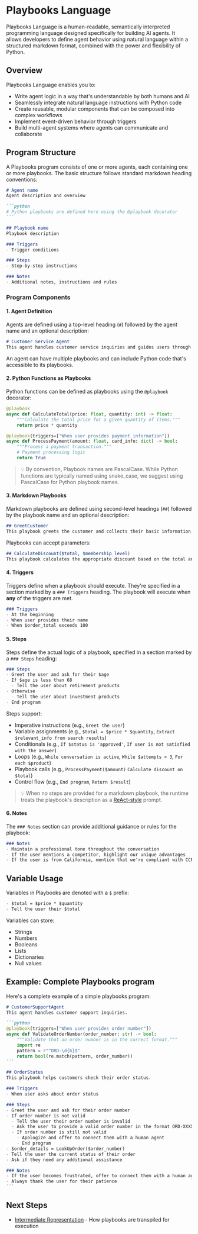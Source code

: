 # Playbooks Language

Playbooks Language is a human-readable, semantically interpreted programming language designed specifically for building AI agents. It allows developers to define agent behavior using natural language within a structured markdown format, combined with the power and flexibility of Python.

## Overview

Playbooks Language enables you to:

- Write agent logic in a way that's understandable by both humans and AI
- Seamlessly integrate natural language instructions with Python code
- Create reusable, modular components that can be composed into complex workflows
- Implement event-driven behavior through triggers
- Build multi-agent systems where agents can communicate and collaborate

## Program Structure

A Playbooks program consists of one or more agents, each containing one or more playbooks. The basic structure follows standard markdown heading conventions:

````markdown
# Agent name
Agent description and overview

```python
# Python playbooks are defined here using the @playbook decorator
```

## Playbook name
Playbook description

### Triggers
- Trigger conditions

### Steps
- Step-by-step instructions

### Notes
- Additional notes, instructions and rules
````

### Program Components

#### 1. Agent Definition

Agents are defined using a top-level heading (`#`) followed by the agent name and an optional description:

```markdown
# Customer Service Agent
This agent handles customer service inquiries and guides users through the support process.
```

An agent can have multiple playbooks and can include Python code that's accessible to its playbooks.

#### 2. Python Functions as Playbooks

Python functions can be defined as playbooks using the `@playbook` decorator:

```python
@playbook
async def CalculateTotal(price: float, quantity: int) -> float:
    """Calculate the total price for a given quantity of items."""
    return price * quantity

@playbook(triggers=["When user provides payment information"])
async def ProcessPayment(amount: float, card_info: dict) -> bool:
    """Process a payment transaction."""
    # Payment processing logic
    return True
```

>:bulb: By convention, Playbook names are PascalCase. While Python functions are typically named using snake_case, we suggest using PascalCase for Python playbook names.

#### 3. Markdown Playbooks

Markdown playbooks are defined using second-level headings (`##`) followed by the playbook name and an optional description:

```markdown
## GreetCustomer
This playbook greets the customer and collects their basic information.
```

Playbooks can accept parameters:

```markdown
## CalculateDiscount($total, $membership_level)
This playbook calculates the appropriate discount based on the total and membership level.
```

#### 4. Triggers

Triggers define when a playbook should execute. They're specified in a section marked by a `### Triggers` heading. The playbook will execute when **any** of the triggers are met.

```markdown
### Triggers
- At the beginning
- When user provides their name
- When $order_total exceeds 100
```

#### 5. Steps

Steps define the actual logic of a playbook, specified in a section marked by a `### Steps` heading:

```markdown
### Steps
- Greet the user and ask for their $age
- If $age is less than 68
  - Tell the user about retirement products
- Otherwise
  - Tell the user about investment products
- End program
```

Steps support:

- Imperative instructions (e.g., `Greet the user`)
- Variable assignments (e.g., `$total = $price * $quantity`, `Extract $relevant_info from search results`)
- Conditionals (e.g., `If $status is 'approved'`, `If user is not satisfied with the answer`)
- Loops (e.g., `While conversation is active`, `While $attempts < 3`, `For each $product`)
- Playbook calls (e.g., `ProcessPayment($amount)` `Calculate discount on $total`)
- Control flow (e.g., `End program`, `Return $result`)

>:bulb: When no steps are provided for a markdown playbook, the runtime treats the playbook's description as a [ReAct-style](../playbook-types/react-playbooks.md) prompt.

#### 6. Notes

The `### Notes` section can provide additional guidance or rules for the playbook:

```markdown
### Notes
- Maintain a professional tone throughout the conversation
- If the user mentions a competitor, highlight our unique advantages
- If the user is from California, mention that we're compliant with CCPA
```

## Variable Usage

Variables in Playbooks are denoted with a `$` prefix:

```markdown
- $total = $price * $quantity
- Tell the user their $total
```

Variables can store:

- Strings
- Numbers
- Booleans
- Lists
- Dictionaries
- Null values

## Example: Complete Playbooks program

Here's a complete example of a simple playbooks program:

````markdown
# CustomerSupportAgent
This agent handles customer support inquiries.

```python
@playbook(triggers=["When user provides order number"])
async def ValidateOrderNumber(order_number: str) -> bool:
    """Validate that an order number is in the correct format."""
    import re
    pattern = r"^ORD-\d{6}$"
    return bool(re.match(pattern, order_number))
```

## OrderStatus
This playbook helps customers check their order status.

### Triggers
- When user asks about order status

### Steps
- Greet the user and ask for their order number
- If order number is not valid
  - Tell the user their order number is invalid
  - Ask the user to provide a valid order number in the format ORD-XXXXXX
  - If order number is still not valid
    - Apologize and offer to connect them with a human agent
    - End program
- $order_details = LookUpOrder($order_number)
- Tell the user the current status of their order
- Ask if they need any additional assistance

### Notes
- If the user becomes frustrated, offer to connect them with a human agent
- Always thank the user for their patience
```
````
## Next Steps

- [Intermediate Representation](intermediate-representation.md) - How playbooks are transpiled for execution
